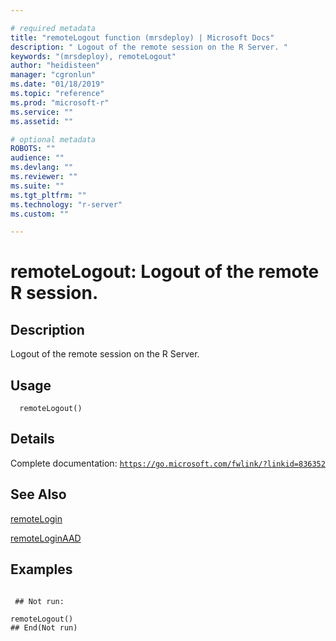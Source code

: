 ```yaml
--- 

# required metadata 
title: "remoteLogout function (mrsdeploy) | Microsoft Docs" 
description: " Logout of the remote session on the R Server. " 
keywords: "(mrsdeploy), remoteLogout" 
author: "heidisteen" 
manager: "cgronlun" 
ms.date: "01/18/2019" 
ms.topic: "reference" 
ms.prod: "microsoft-r" 
ms.service: "" 
ms.assetid: "" 

# optional metadata 
ROBOTS: "" 
audience: "" 
ms.devlang: "" 
ms.reviewer: "" 
ms.suite: "" 
ms.tgt_pltfrm: "" 
ms.technology: "r-server" 
ms.custom: "" 

--- 
```





 # remoteLogout: Logout of the remote R session. 
 ## Description

Logout of the remote session on the R Server.


 ## Usage

```   
  remoteLogout()

```

 ## Details

Complete documentation: [`https://go.microsoft.com/fwlink/?linkid=836352`](https://go.microsoft.com/fwlink/?linkid=836352)



 ## See Also

[remoteLogin](remoteLogin.md)

[remoteLoginAAD](remoteLoginAAD.md)

 ## Examples

 ```

  ## Not run:

remoteLogout()
 ## End(Not run) 
```

